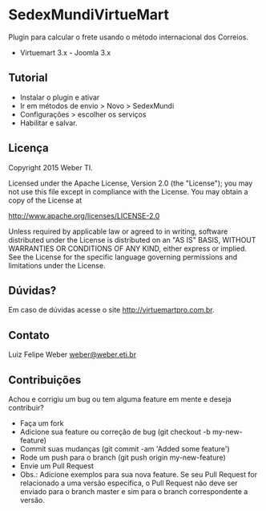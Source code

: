 # SedexMundiVirtueMart
Plugin para calcular o frete usando o método internacional dos Correios.
* Virtuemart 3.x - Joomla 3.x

Tutorial
-------

* Instalar o plugin e ativar
* Ir em métodos de envio > Novo > SedexMundi
* Configurações > escolher os serviços
* Habilitar e salvar.

Licença
-------

Copyright 2015 Weber TI.

Licensed under the Apache License, Version 2.0 (the "License"); you may not use this file except in compliance with the License. You may obtain a copy of the License at

http://www.apache.org/licenses/LICENSE-2.0

Unless required by applicable law or agreed to in writing, software distributed under the License is distributed on an "AS IS" BASIS, WITHOUT WARRANTIES OR CONDITIONS OF ANY KIND, either express or implied. See the License for the specific language governing permissions and limitations under the License.


Dúvidas?
----------

Em caso de dúvidas acesse o site http://virtuemartpro.com.br.

Contato
----------

Luiz Felipe Weber
weber@weber.eti.br

Contribuições
-------------

Achou e corrigiu um bug ou tem alguma feature em mente e deseja contribuir?

* Faça um fork
* Adicione sua feature ou correção de bug (git checkout -b my-new-feature)
* Commit suas mudanças (git commit -am 'Added some feature')
* Rode um push para o branch (git push origin my-new-feature)
* Envie um Pull Request
* Obs.: Adicione exemplos para sua nova feature. Se seu Pull Request for relacionado a uma versão específica, o Pull Request não deve ser enviado para o branch master e sim para o branch correspondente a versão.
